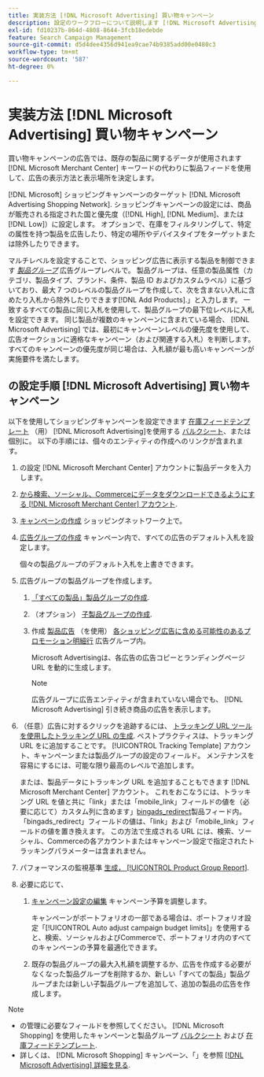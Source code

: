 ```yaml
---
title: 実装方法 [!DNL Microsoft Advertising] 買い物キャンペーン
description: 設定のワークフローについて説明します [!DNL Microsoft Advertising] ショッピングキャンペーン。
exl-id: fd10237b-864d-4808-8644-3fcb18edebde
feature: Search Campaign Management
source-git-commit: d5d4dee4356d941ea9cae74b9385add00e0480c3
workflow-type: tm+mt
source-wordcount: '587'
ht-degree: 0%

---
```


# 実装方法 [!DNL Microsoft Advertising] 買い物キャンペーン

買い物キャンペーンの広告では、既存の製品に関するデータが使用されます [!DNL Microsoft Merchant Center] キーワードの代わりに製品フィードを使用して、広告の表示方法と表示場所を決定します。

[!DNL Microsoft] ショッピングキャンペーンのターゲット [!DNL Microsoft Advertising Shopping Network]. ショッピングキャンペーンの設定には、商品が販売される指定された国と優先度（[!DNL High], [!DNL Medium]、または [!DNL Low]）に設定します。 オプションで、在庫をフィルタリングして、特定の属性を持つ製品を広告したり、特定の場所やデバイスタイプをターゲットまたは除外したりできます。

マルチレベルを設定することで、ショッピング広告に表示する製品を制御できます *[製品グループ](/help/search-social-commerce/campaign-management/campaigns/product-group-about.md)* 広告グループレベルで。 製品グループは、任意の製品属性（カテゴリ、製品タイプ、ブランド、条件、製品 ID およびカスタムラベル）に基づいており、最大 7 つのレベルの製品グループを作成して、次を含まない入札に含めたり入札から除外したりできます[!DNL Add Products].」と入力します。 一致するすべての製品に同じ入札を使用して、製品グループの最下位レベルに入札を設定できます。 同じ製品が複数のキャンペーンに含まれている場合、 [!DNL Microsoft Advertising] では、最初にキャンペーンレベルの優先度を使用して、広告オークションに適格なキャンペーン（および関連する入札）を判断します。 すべてのキャンペーンの優先度が同じ場合は、入札額が最も高いキャンペーンが実施要件を満たします。

## の設定手順 [!DNL Microsoft Advertising] 買い物キャンペーン

以下を使用してショッピングキャンペーンを設定できます [在庫フィードテンプレート](/help/search-social-commerce/campaign-management/inventory-feeds/inventory-feeds-about.md) （用） [!DNL Microsoft Advertising]を使用する [バルクシート](/help/search-social-commerce/campaign-management/bulksheets/bulksheet-about.md)、または個別に。 以下の手順には、個々のエンティティの作成へのリンクが含まれます。

1. の設定 [!DNL Microsoft Merchant Center] アカウントに製品データを入力します。

1. [から検索、ソーシャル、Commerceにデータをダウンロードできるようにする [!DNL Microsoft Merchant Center] アカウント](/help/search-social-commerce/campaign-management/accounts/merchant-account-manage.md).

1. [キャンペーンの作成](/help/search-social-commerce/campaign-management/campaigns/campaign-manage.md) ショッピングネットワーク上で。

1. [広告グループの作成](/help/search-social-commerce/campaign-management/campaigns/ad-group-manage.md) キャンペーン内で、すべての広告のデフォルト入札を設定します。

   個々の製品グループのデフォルト入札を上書きできます。

1. 広告グループの製品グループを作成します。

   1. [「すべての製品」製品グループの作成](/help/search-social-commerce/campaign-management/campaigns/product-group-manage.md).

   1. （オプション） [子製品グループの作成](/help/search-social-commerce/campaign-management/campaigns/product-group-manage.md).

   1. 作成 [製品広告](/help/search-social-commerce/campaign-management/campaigns/ad-manage.md) （を使用） [各ショッピング広告に含める可能性のあるプロモーション明細行](/help/search-social-commerce/campaign-management/campaigns/product-group-settings-microsoft.md) 広告グループ内。

      Microsoft Advertisingは、各広告の広告コピーとランディングページ URL を動的に生成します。

      >[!NOTE]
      >
      >広告グループに広告エンティティが含まれていない場合でも、 [!DNL Microsoft Advertising] 引き続き商品の広告を表示します。

1. （任意）広告に対するクリックを追跡するには、 [トラッキング URL ツールを使用したトラッキング URL の生成](/help/search-social-commerce/tools/click-tracking-url-generate.md). ベストプラクティスは、トラッキング URL をに追加することです。 [!UICONTROL Tracking Template] アカウント、キャンペーンまたは製品グループの設定のフィールド。 メンテナンスを容易にするには、可能な限り最高のレベルで追加します。

   または、製品データにトラッキング URL を追加することもできます [!DNL Microsoft Merchant Center] アカウント。 これをおこなうには、トラッキング URL を値と共に「link」または「mobile_link」フィールドの値を（必要に応じて）カスタム列に含めます」[bingads_redirect](https://help.ads.microsoft.com/#apex/3/en/51084)製品フィード内。 「bingads_redirect」フィールドの値は、「link」および「mobile_link」フィールドの値を置き換えます。 この方法で生成される URL には、検索、ソーシャル、Commerceの各アカウントまたはキャンペーン設定で指定されたトラッキングパラメーターは含まれません。

1. パフォーマンスの監視基準 [生成， [!UICONTROL Product Group Report]](/help/search-social-commerce/reports/management/basic-advanced/basic-advanced-report-generate.md).

1. 必要に応じて、

   1. [キャンペーン設定の編集](/help/search-social-commerce/campaign-management/campaigns/campaign-manage.md) キャンペーン予算を調整します。

      キャンペーンがポートフォリオの一部である場合は、ポートフォリオ設定「[!UICONTROL Auto adjust campaign budget limits]」を使用すると、検索、ソーシャルおよびCommerceで、ポートフォリオ内のすべてのキャンペーンの予算を最適化できます。

   1. 既存の製品グループの最大入札額を調整するか、広告を作成する必要がなくなった製品グループを削除するか、新しい「すべての製品」製品グループまたは新しい子製品グループを追加して、追加の製品の広告を作成します。

>[!NOTE]
>
>* の管理に必要なフィールドを参照してください。 [!DNL Microsoft Shopping] を使用したキャンペーンと製品グループ [バルクシート](/help/search-social-commerce/campaign-management/bulksheets/bulksheet-data-formats/bulksheet-data-microsoft.md) および [在庫フィードテンプレート](/help/search-social-commerce/campaign-management/inventory-feeds/ad-templates/template-microsoft-shopping.md).
>* 詳しくは、 [!DNL Microsoft Shopping] キャンペーン、「」を参照 [[!DNL Microsoft Advertising] 詳細を見る](https://help.ads.microsoft.com/#apex/3/en/50903).
